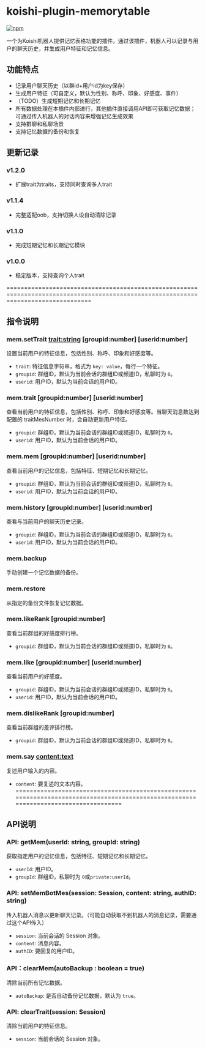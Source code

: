 # koishi-plugin-memorytable
[![npm](https://img.shields.io/npm/v/koishi-plugin-memorytable?style=flat-square)](https://www.npmjs.com/package/koishi-plugin-memorytable)

一个为Koishi机器人提供记忆表格功能的插件。通过该插件，机器人可以记录与用户的聊天历史，并生成用户特征和记忆信息。

## 功能特点

- 记录用户聊天历史（以群id+用户id为key保存）
- 生成用户特征（可自定义，默认为性别、称呼、印象、好感度、事件）
- （TODO）生成短期记忆和长期记忆
- 所有数据处理在本插件内部进行，其他插件直接调用API即可获取记忆数据；可通过传入机器人的对话内容来增强记忆生成效果
- 支持群聊和私聊场景
- 支持记忆数据的备份和恢复

## 更新记录
### v1.2.0
- 扩展trait为traits，支持同时查询多人trait
### v1.1.4
- 完整适配oob，支持切换人设自动清除记录
### v1.1.0
- 完成短期记忆和长期记忆模块
### v1.0.0
- 稳定版本，支持查询个人trait

====================================================================================================================================
## 指令说明
### mem.setTrait <trait:string> [groupid:number] [userid:number]
设置当前用户的特征信息，包括性别、称呼、印象和好感度等。
- `trait`: 特征信息字符串，格式为 `key: value`，每行一个特征。
- `groupid`: 群组ID，默认为当前会话的群组ID或频道ID，私聊时为 `0`。
- `userid`: 用户ID，默认为当前会话的用户ID。

### mem.trait [groupid:number] [userid:number]
查看当前用户的特征信息，包括性别、称呼、印象和好感度等。当聊天消息数达到配置的 traitMesNumber 时，会自动更新用户特征。
- `groupid`: 群组ID，默认为当前会话的群组ID或频道ID，私聊时为 `0`。
- `userid`: 用户ID，默认为当前会话的用户ID。

### mem.mem [groupid:number] [userid:number]
查看当前用户的记忆信息，包括特征、短期记忆和长期记忆。
- `groupid`: 群组ID，默认为当前会话的群组ID或频道ID，私聊时为 `0`。
- `userid`: 用户ID，默认为当前会话的用户ID。

### mem.history [groupid:number] [userid:number]
查看与当前用户的聊天历史记录。
- `groupid`: 群组ID，默认为当前会话的群组ID或频道ID，私聊时为 `0`。
- `userid`: 用户ID，默认为当前会话的用户ID。

### mem.backup
手动创建一个记忆数据的备份。

### mem.restore
从指定的备份文件恢复记忆数据。

### mem.likeRank [groupid:number]
查看当前群组的好感度排行榜。
- `groupid`: 群组ID，默认为当前会话的群组ID或频道ID，私聊时为 `0`。

### mem.like [groupid:number] [userid:number]
查看当前用户的好感度。
- `groupid`: 群组ID，默认为当前会话的群组ID或频道ID，私聊时为 `0`。
- `userid`: 用户ID，默认为当前会话的用户ID。

### mem.dislikeRank [groupid:number]
查看当前群组的差评排行榜。
- `groupid`: 群组ID，默认为当前会话的群组ID或频道ID，私聊时为 `0`。

### mem.say <content:text>
复述用户输入的内容。
- `content`: 要复述的文本内容。
====================================================================================================================================
## API说明
### API: getMem(userId: string, groupId: string)
获取指定用户的记忆信息，包括特征、短期记忆和长期记忆。
- `userId`: 用户ID。
- `groupId`: 群组ID，私聊时为 `0`或`private:userId`。

### API: setMemBotMes(session: Session, content: string, authID: string)
传入机器人消息以更新聊天记录。（可能自动获取不到机器人的消息记录，需要通过这个API传入）
- `session`: 当前会话的 Session 对象。
- `content`: 消息内容。
- `authID`: 要回复的用户ID。

### API：clearMem(autoBackup : boolean = true)
清除当前所有记忆数据。
- `autoBackup`: 是否自动备份记忆数据，默认为 `true`。

### API: clearTrait(session: Session)
清除当前用户的特征信息。
- `session`: 当前会话的 Session 对象。
